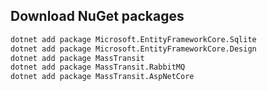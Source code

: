 ## Download NuGet packages

```bash
dotnet add package Microsoft.EntityFrameworkCore.Sqlite
dotnet add package Microsoft.EntityFrameworkCore.Design
dotnet add package MassTransit
dotnet add package MassTransit.RabbitMQ
dotnet add package MassTransit.AspNetCore
```


